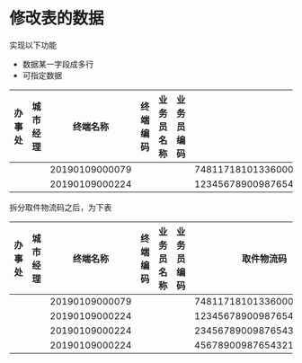 # 修改表的数据


实现以下功能


- 数据某一字段成多行
- 可指定数据

| 办事处 | 城市经理 | 终端名称       | 终端编码 | 业务员名称 | 业务员编码 | 取件物流码                                                   |
| ------ | -------- | -------------- | -------- | ---------- | ---------- | ------------------------------------------------------------ |
|        |          | 20190109000079 |          |            |            | 748117181013360008380864                                     |
|        |          | 20190109000224 |          |            |            | 123456789009876543211234,234567890098765432112345,456789009876543211234567 |

拆分取件物流码之后，为下表

| 办事处 | 城市经理 | 终端名称       | 终端编码 | 业务员名称 | 业务员编码 | 取件物流码               |
| ------ | -------- | -------------- | -------- | ---------- | ---------- | ------------------------ |
|        |          | 20190109000079 |          |            |            | 748117181013360008380864 |
|        |          | 20190109000224 |          |            |            | 123456789009876543211234 |
|        |          | 20190109000224 |          |            |            | 234567890098765432112345 |
|        |          | 20190109000224 |          |            |            | 456789009876543211234567 |